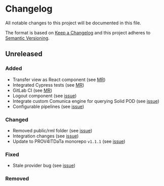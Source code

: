 # Changelog

All notable changes to this project will be documented in this file.

The format is based on [Keep a Changelog](http://keepachangelog.com/en/1.0.0/)
and this project adheres to [Semantic Versioning](http://semver.org/spec/v2.0.0.html).

## Unreleased

### Added

- Transfer view as React component (see [MR](https://gitlab.ilabt.imec.be/prov4itdata-dapsi/ui/-/merge_requests/1))
- Integrated Cypress tests (see [MR](https://gitlab.ilabt.imec.be/prov4itdata-dapsi/ui/-/merge_requests/2))
- GitLab CI (see [MR](https://gitlab.ilabt.imec.be/prov4itdata-dapsi/ui/-/merge_requests/5))
- Logout component (see [issue](https://gitlab.ilabt.imec.be/prov4itdata-dapsi/ui/-/issues/19))
- Integrate custom Comunica engine for querying Solid POD (see [issue](https://gitlab.ilabt.imec.be/prov4itdata-dapsi/ui/-/issues/23))
- Configurable pipelines (see [issue](https://gitlab.ilabt.imec.be/prov4itdata-dapsi/ui/-/issues/24))

### Changed

- Removed public/rml folder (see [issue](https://gitlab.ilabt.imec.be/prov4itdata-dapsi/ui/-/issues/6))
- Integration changes (see [issue](https://gitlab.ilabt.imec.be/prov4itdata-dapsi/ui/-/issues/18))
- Update to PROV4ITDaTa monorepo `v1.1.1` (see [issue](https://gitlab.ilabt.imec.be/prov4itdata-dapsi/ui/-/issues/28))

### Fixed

- Stale provider bug (see [issue](https://gitlab.ilabt.imec.be/prov4itdata-dapsi/ui/-/issues/26))

### Removed
